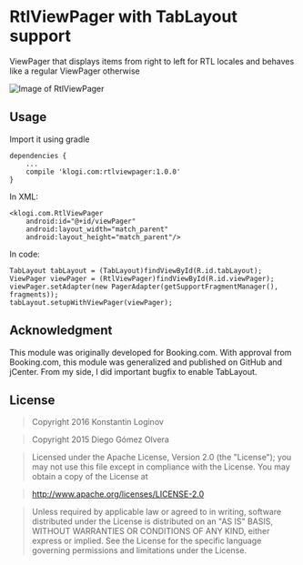 # RtlViewPager with TabLayout support
ViewPager that displays items from right to left for RTL locales and behaves like a regular ViewPager otherwise

![Image of RtlViewPager](http://i.stack.imgur.com/dIhuy.gif)

Usage
-------------

Import it using gradle

    dependencies {
        ...    
        compile 'klogi.com:rtlviewpager:1.0.0'
    }

In XML:

    <klogi.com.RtlViewPager
        android:id="@+id/viewPager"
        android:layout_width="match_parent"
        android:layout_height="match_parent"/>
  
In code:

    TabLayout tabLayout = (TabLayout)findViewById(R.id.tabLayout);
    ViewPager viewPager = (RtlViewPager)findViewById(R.id.viewPager);
    viewPager.setAdapter(new PagerAdapter(getSupportFragmentManager(), fragments));
    tabLayout.setupWithViewPager(viewPager);      
  


Acknowledgment
-------------
This module was originally developed for Booking.com. With approval from Booking.com, this module was generalized and published on GitHub and jCenter. From my side, I did important bugfix to enable TabLayout.

License
-------------
> Copyright 2016 Konstantin Loginov

> Copyright 2015 Diego Gómez Olvera

> Licensed under the Apache License, Version 2.0 (the "License");
you may not use this file except in compliance with the License.
You may obtain a copy of the License at

>   http://www.apache.org/licenses/LICENSE-2.0

>Unless required by applicable law or agreed to in writing, software
distributed under the License is distributed on an "AS IS" BASIS,
WITHOUT WARRANTIES OR CONDITIONS OF ANY KIND, either express or implied.
See the License for the specific language governing permissions and
limitations under the License.
